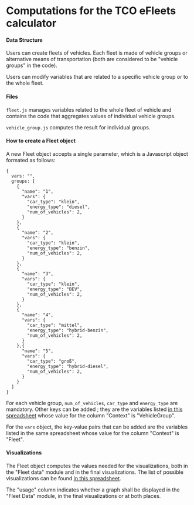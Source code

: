 Computations for the TCO eFleets calculator
===

#### Data Structure

Users can create fleets of vehicles. Each fleet is made of vehicle groups or alternative means of transportation (both are considered to be "vehicle groups" in the code).

Users can modify variables that are related to a specific vehicle group or to the whole fleet.

#### Files

`fleet.js` manages variables related to the whole fleet of vehicle and contains the code that aggregates values of individual vehicle groups.

`vehicle_group.js` computes the result for individual groups.

#### How to create a Fleet object

A new Fleet object accepts a single parameter, which is a Javascript object formated as follows:


```
{
  vars: "",
  groups: [
    {
      "name": "1",
      "vars": {
        "car_type": "klein",
        "energy_type": "diesel",
        "num_of_vehicles": 2,
      }
    },
    {
      "name": "2",
      "vars": {
        "car_type": "klein",
        "energy_type": "benzin",
        "num_of_vehicles": 2,
      }
    },
    {
      "name": "3",
      "vars": {
        "car_type": "klein",
        "energy_type": "BEV",
        "num_of_vehicles": 2,
      }
    },
    {
      "name": "4",
      "vars": {
        "car_type": "mittel",
        "energy_type": "hybrid-benzin",
        "num_of_vehicles": 2,
      }
    },{
      "name": "5",
      "vars": {
        "car_type": "groß",
        "energy_type": "hybrid-diesel",
        "num_of_vehicles": 2,
      }
    }
  ]
}
```

For each vehicle group, `num_of_vehicles`, `car_type` and `energy_type` are mandatory. Other keys can be added ; they are the variables listed [in this spreadsheet](
https://docs.google.com/spreadsheets/d/1jscqGDz5K1avuHvOCP6jOyogmBMlX0oAZhTG7saSFqU/edit#gid=0) whose value for the column "Context" is "VehicleGroup".

For the `vars` object, the key-value pairs that can be added are the variables listed in the same spreadsheet whose value for the column "Context" is "Fleet".

#### Visualizations

The Fleet object computes the values needed for the visualizations, both in the "Fleet data" module and in the final visualizations. The list of possible visualizations can be found [in this spreadsheet](https://docs.google.com/spreadsheets/d/1jscqGDz5K1avuHvOCP6jOyogmBMlX0oAZhTG7saSFqU/edit#gid=1491344505).

The "usage" column indicates whether a graph shall be displayed in the "Fleet Data" module, in the final visualizations or at both places.